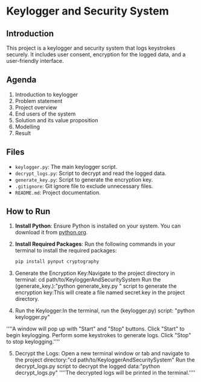# Keylogger and Security System

## Introduction
This project is a keylogger and security system that logs keystrokes securely. It includes user consent, encryption for the logged data, and a user-friendly interface.

## Agenda
1. Introduction to keylogger
2. Problem statement
3. Project overview
4. End users of the system
5. Solution and its value proposition
6. Modelling
7. Result

## Files
- `keylogger.py`: The main keylogger script.
- `decrypt_logs.py`: Script to decrypt and read the logged data.
- `generate_key.py`: Script to generate the encryption key.
- `.gitignore`: Git ignore file to exclude unnecessary files.
- `README.md`: Project documentation.

## How to Run
1. **Install Python**: Ensure Python is installed on your system. You can download it from [python.org](https://www.python.org/downloads/).

2. **Install Required Packages**: Run the following commands in your terminal to install the required packages:
   ```sh
   pip install pynput cryptography
3. Generate the Encryption Key:Navigate to the project directory in terminal:   cd path/to/KeyloggerAndSecuritySystem
Run the (generate_key.):"python generate_key.py
" script to generate the encryption key:This will create a file named secret.key in the project directory.

4. Run the Keylogger:In the terminal, run the (keylogger.py) script:
"python keylogger.py"

''''A window will pop up with "Start" and "Stop" buttons.
Click "Start" to begin keylogging.
Perform some keystrokes to generate logs.
Click "Stop" to stop keylogging.''''


5. Decrypt the Logs:
Open a new terminal window or tab and navigate to the project directory:"cd path/to/KeyloggerAndSecuritySystem"
Run the decrypt_logs.py script to decrypt the logged data:"python decrypt_logs.py"
''''The decrypted logs will be printed in the terminal.''''